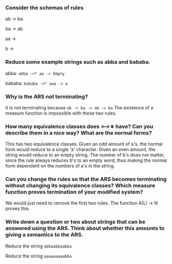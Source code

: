 ### Consider the schemas of rules

  ab -> ba
  
  ba -> ab
  
  aa ->
  
  b ->
  
### Reduce some example strings such as abba and bababa.
                   
abba: ```abba ->* aa -> Empty```

bababa: ```bababa ->* aaa -> a```

### Why is the ARS not terminating?

It is not terminating because ```ab -> ba -> ab -> ba```
The existence of a measure function is impossible with these two rules.

### How many equivalence classes does ⟷∗ have? Can you describe them in a nice way? What are the normal forms?

This has two equivalence classes. Given an odd amount of a's, the normal form would reduce to a single 'a' character. Given an even amount, the string would reduce to an empty string. The number of b's does not matter, since the rule always reduces b's to an empty word, thus making the normal form dependent on the numbers of a's in the string.

### Can you change the rules so that the ARS becomes terminating without changing its equivalence classes? Which measure function proves termination of your modified system?

We would just need to remove the first two rules. The function A(L) -> N proves this.

### Write down a question or two about strings that can be answered using the ARS. Think about whether this amounts to giving a semantics to the ARS.

Reduce the string ```abbaabbaabba```

Reduce the string ```aaaaaaaaabba```
